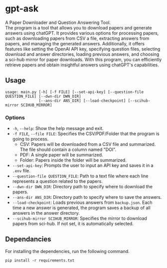 # gpt-ask

A Paper Downloader and Question Answering Tool.  
The program is a tool that allows you to download papers and generate answers using chatGPT. It provides various options for processing papers, such as downloading papers from CSV a file, extracting answers from papers, and managing the generated answers. Additionally, it offers features like setting the OpenAI API key, specifying question files, selecting download and answer directories, loading previous answers, and choosing a sci-hub mirror for paper downloads. With this program, you can efficiently retrieve papers and obtain insightful answers using chatGPT's capabilities.

## Usage

```
usage: main.py [-h] [-f FILE] [--set-api-key] [--question-file QUESTION_FILE] [--dwn-dir DWN_DIR]
               [--ans-dir ANS_DIR] [--load-checkpoint] [--scihub-mirror SCIHUB_MIRROR]
```

### Options

- `-h`, `--help`: Show the help message and exit.
- `-f FILE`, `--file FILE`: Specifies the CSV/PDF/Folder that the program is going to process. 
   - CSV: Papers will be downloaded from a CSV file and summarized. The file should contain a column named "DOI".
   - PDF: A single paper will be summarized.
   - Folder: Papers inside the folder will be summarized.
- `--set-api-key`: Prompts the user to input an API key and saves it in a `.env` file.
- `--question-file QUESTION_FILE`: Path to a text file where each line represents a question related to the papers.
- `--dwn-dir DWN_DIR`: Directory path to specify where to download the papers.
- `--ans-dir ANS_DIR`: Directory path to specify where to save the answers.
- `--load-checkpoint`: Loads previous answers from `backup.json`. Each time a new answer is generated, the program saves a backup of all answers in the answer directory.
- `--scihub-mirror SCIHUB_MIRROR`: Specifies the mirror to download papers from sci-hub. If not set, it is automatically selected.

## Dependancies
For installing the dependencies, run the following command. 
```
pip install -r requirements.txt
```
